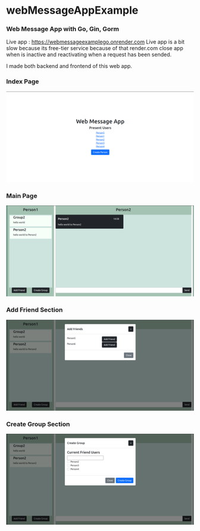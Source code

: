 # webMessageAppExample
### Web Message App with Go, Gin, Gorm

Live app : https://webmessageexamplego.onrender.com
Live app is a bit slow because its free-tier service because of that render.com close app when is inactive and reactivating when a request has been sended.

I made both backend and frontend of this web app.

### Index Page

![Show All Users](docs/index.png?raw=true "Index Page")

### Main Page

![Show Chats and Messages](docs/main.png?raw=true "Main Page")

### Add Friend Section

![Add Friend](docs/add_friend.png?raw=true "Main Page")

### Create Group Section

![Create Group](docs/create_group.png?raw=true "Main Page")
